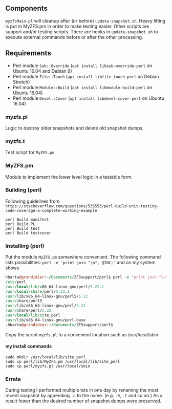 ## Components

`myzfsMain.pl` will cleanup
after (or before) `update-snapshot.sh`. Heavy lifting is put in MyZFS.pm
in order to make testing easier. Other scripts are support and/or testing
scripts. There are hooks in `update-snapshot.sh` to execute external 
commands before or after the other processing.


## Requirements

* Perl module `Sub::Override` (`apt install libsub-override-perl` on Ubuntu 16.04 and Debian 9)
* Perl module  `File::Touch` (`apt install libfile-touch-perl` on Debian Stretch)
* Perl module  `Module::Build` (`apt install libmodule-build-perl`  on Ubuntu 16.04)
* Perl module  `Devel::Cover` (`apt install libdevel-cover-perl` on Ubuntu 16.04)

### myzfs.pl

Logic to destroy older snapshots and delete old snapshot dumps.

### myzfs.t

Test script for `MyZFS.pm`

### MyZFS.pm

Module to implement the lower level logic in a testable form.

### Building (perl)

Following guidelines from `https://stackoverflow.com/questions/533553/perl-build-unit-testing-code-coverage-a-complete-working-example`


```cd perl
perl Build manifest
perl Build.PL
perl Build test
perl Build testcover
```
### Installing (perl)

Put the module `MyZFS.pm` somewhere convenient. The following command lists possibilities:
`perl -e 'print join "\n", @INC;'` and on my system shows
``` perl
hbarta@grandidier:~/Documents/ZFSsupport/perl$ perl -e 'print join "\n", @INC;'
/etc/perl
/usr/local/lib/x86_64-linux-gnu/perl/5.22.1
/usr/local/share/perl/5.22.1
/usr/lib/x86_64-linux-gnu/perl5/5.22
/usr/share/perl5
/usr/lib/x86_64-linux-gnu/perl/5.22
/usr/share/perl/5.22
/usr/local/lib/site_perl
/usr/lib/x86_64-linux-gnu/perl-base
.hbarta@grandidier:~/Documents/ZFSsupport/perl$ 
```
Copy the script `myzfs.pl` to a convenient location such as /usr/local/sbin

#### my install commands

```
sudo mkdir /usr/local/lib/site_perl
sudo cp perl/lib/MyZFS.pm /usr/local/lib/site_perl
sudo cp perl/myzfs.pl /usr/local/sbin
```

### Errata

During testing I performed multiple tsts in one day by renaming the most recent snapshot by appending `.n` to the name. (e.g. `.0`, `.1` and so on.) As a result fewer than the desired number of snapshot dumps were preserved.